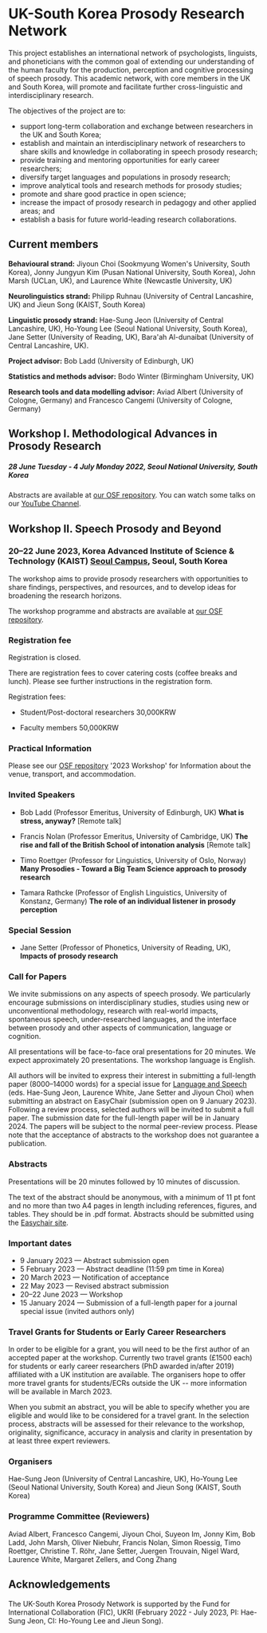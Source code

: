 # UK-South Korea Prosody Research Network

This project establishes an international network of psychologists, linguists, and phoneticians with the common goal of extending our understanding of the human faculty for the production, perception and cognitive processing of speech prosody. This academic network, with core members in the UK and South Korea, will promote and facilitate further cross-linguistic and interdisciplinary research. 

The objectives of the project are to:
- support long-term collaboration and exchange between researchers in the UK and South Korea;
- establish and maintain an interdisciplinary network of researchers to share skills and knowledge in collaborating in speech prosody research;
- provide training and mentoring opportunities for early career researchers;
- diversify target languages and populations in prosody research;
- improve analytical tools and research methods for prosody studies;
- promote and share good practice in open science;
- increase the impact of prosody research in pedagogy and other applied areas; and
- establish a basis for future world-leading research collaborations.

## Current members
**Behavioural strand:** Jiyoun Choi (Sookmyung Women's University, South Korea), Jonny Jungyun Kim (Pusan National University, South Korea), John Marsh (UCLan, UK), and Laurence White (Newcastle University, UK) 

**Neurolinguistics strand:** Philipp Ruhnau (University of Central Lancashire, UK) and Jieun Song (KAIST, South Korea)  

**Linguistic prosody strand:** Hae-Sung Jeon (University of Central Lancashire, UK), Ho-Young Lee (Seoul National University, South Korea), Jane Setter (University of Reading, UK), Bara'ah Al-dunaibat (University of Central Lancashire, UK).

**Project advisor:** Bob Ladd (University of Edinburgh, UK)  

**Statistics and methods advisor:** Bodo Winter (Birmingham University, UK)

**Research tools and data modelling advisor:** Aviad Albert (University of Cologne, Germany) and Francesco Cangemi (University of Cologne, Germany)

## Workshop I. Methodological Advances in Prosody Research
##### 28 June Tuesday - 4 July Monday 2022, Seoul National University, South Korea  
Abstracts are available at [our OSF repository](https://osf.io/msyf2/?view_only=c87fe156d1874ffba8a16cc363b225af).
You can watch some talks on our [YouTube Channel](https://www.youtube.com/channel/UC2wlP5wYWkbr6dVaQq9f7zA).


## Workshop II. Speech Prosody and Beyond
### 20–22 June 2023, Korea Advanced Institute of Science & Technology (KAIST) [Seoul Campus](https://www.kaist.ac.kr/en/html/kaist/01200203.html), Seoul, South Korea

The workshop aims to provide prosody researchers with opportunities to share findings, perspectives, and resources, and to develop ideas for broadening the research horizons. 


The workshop programme and abstracts are available at [our OSF repository](https://osf.io/msyf2/?view_only=c87fe156d1874ffba8a16cc363b225af).

### Registration fee

Registration is closed. 

There are registration fees to cover catering costs (coffee breaks and lunch). Please see further instructions in the registration form. 

Registration fees:

- Student/Post-doctoral researchers 30,000KRW

- Faculty members 50,000KRW


### Practical Information

Please see our [OSF repository](https://osf.io/msyf2/?view_only=c87fe156d1874ffba8a16cc363b225af) '2023 Workshop' for Information about the venue, transport, and accommodation.

### Invited Speakers

- Bob Ladd (Professor Emeritus, University of Edinburgh, UK) 
**What is stress, anyway?** [Remote talk]

- Francis Nolan (Professor Emeritus, University of Cambridge, UK)
**The rise and fall of the British School of intonation analysis** [Remote talk]

- Timo Roettger (Professor for Linguistics, University of Oslo, Norway) 
**Many Prosodies - Toward a Big Team Science approach to prosody research** 

- Tamara Rathcke (Professor of English Linguistics, University of Konstanz, Germany) 
**The role of an individual listener in prosody perception** 

### Special Session
- Jane Setter (Professor of Phonetics, University of Reading, UK), **Impacts of prosody research**

### Call for Papers

We invite submissions on any aspects of speech prosody. We particularly encourage submissions on interdisciplinary studies, studies using new or unconventional methodology, research with real-world impacts, spontaneous speech, under-researched languages, and the interface between prosody and other aspects of communication, language or cognition.  

All presentations will be face-to-face oral presentations for 20 minutes. We expect approximately 20 presentations. The workshop language is English.

All authors will be invited to express their interest in submitting a full-length paper (8000–14000 words) for a special issue for [Language and Speech](https://journals.sagepub.com/home/las) (eds. Hae-Sung Jeon, Laurence White, Jane Setter and Jiyoun Choi) when submitting an abstract on EasyChair (submission open on 9 January 2023). Following a review process, selected authors will be invited to submit a full paper. The submission date for the full-length paper will be in January 2024. The papers will be subject to the normal peer-review process. Please note that the acceptance of abstracts to the workshop does not guarantee a publication. 


### Abstracts

Presentations will be 20 minutes followed by 10 minutes of discussion. 

The text of the abstract should be anonymous, with a minimum of 11 pt font and no more than two A4 pages in length including references, figures, and tables. They should be in .pdf format. Abstracts should be submitted using the [Easychair site](https://easychair.org/conferences/?conf=spab2023).  

### Important dates
- 9 January 2023 — Abstract submission open 
- 5 February 2023 — Abstract deadline (11:59 pm time in Korea) 
- 20 March 2023 — Notification of acceptance
- 22 May 2023 — Revised abstract submission 
- 20–22 June 2023 — Workshop
- 15 January 2024 — Submission of a full-length paper for a journal special issue (invited authors only)

### Travel Grants for Students or Early Career Researchers

In order to be eligible for a grant, you will need to be the first author of an accepted paper at the workshop. Currently two travel grants (£1500 each) for students or early career researchers (PhD awarded in/after 2019) affiliated with a UK institution are available. The organisers hope to offer more travel grants for students/ECRs outside the UK -- more information will be available in March 2023. 

When you submit an abstract, you will be able to specify whether you are eligible and would like to be considered for a travel grant. In the selection process, abstracts will be assessed for their relevance to the workshop, originality, significance, accuracy in analysis and clarity in presentation by at least three expert reviewers. 



### Organisers 

Hae-Sung Jeon (University of Central Lancashire, UK), Ho-Young Lee (Seoul National University, South Korea) and Jieun Song (KAIST, South Korea)  


### Programme Committee (Reviewers)

Aviad Albert, Francesco Cangemi, Jiyoun Choi, Suyeon Im, Jonny Kim, Bob Ladd, John Marsh, Oliver Niebuhr, Francis Nolan, Simon Roessig, Timo Roettger, Christine T. Röhr, Jane Setter, Juergen Trouvain, Nigel Ward, Laurence White, Margaret Zellers, and Cong Zhang

## Acknowledgements 

The UK-South Korea Prosody Network is supported by the Fund for International Collaboration (FIC), UKRI (February 2022 - July 2023, PI: Hae-Sung Jeon, CI: Ho-Young Lee and Jieun Song).


